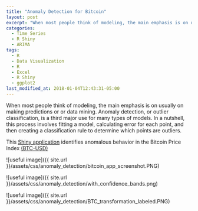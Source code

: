 ```yaml
---
title: "Anomaly Detection for Bitcoin"
layout: post
excerpt: "When most people think of modeling, the main emphasis is on usually on making predictions or data mining.  Anomaly detection is a third major use"
categories:
  - Time Series
  - R Shiny
  - ARIMA
tags:
  - R
  - Data Visualization
  - R
  - Excel
  - R Shiny
  - ggplot2
last_modified_at: 2018-01-04T12:43:31-05:00
---
```


When most people think of modeling, the main emphasis is on usually on making predictions or or data mining.  Anomaly detection, or outlier classification, is a third major use for many types of models.  In a nutshell, this process involves fitting a model, calculating error for each point, and then creating a classification rule to determine which points are outliers. 

This [Shiny application]() identifies anomalous behavior in the Bitcoin Price Index [(BTC-USD)](https://finance.yahoo.com/quote/BTCUSD=X/)

![useful image]({{ site.url }}/assets/css/anomaly_detection/bitcoin_app_screenshot.PNG)

![useful image]({{ site.url }}/assets/css/anomaly_detection/with_confidence_bands.png)

![useful image]({{ site.url }}/assets/css/anomaly_detection/BTC_transformation_labeled.PNG)






